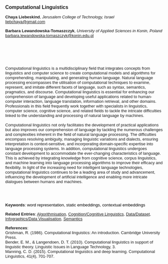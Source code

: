 <!DOCTYPE html><html lang="en"><head><title="Computational Linguistics"></head>
<body><p><font face="Poppins, Calibri, sans-serif" size="3"><b>Computational Linguistics</b></font></p>
<p><font face="Poppins, Calibri, sans-serif" size="2"><b>Chaya Liebeskind</b>, <i>Jerusalem College of Technology, Israel</i><br><a href="mailto:liebchaya@gmail.com" target="blank">liebchaya@gmail.com</a></font></p>
<p><font face="Poppins, Calibri, sans-serif" size="2"><b>Barbara Lewandowska-Tomaszczyk</b>, <i>University of Applied Sciences in Konin, Poland</i><br><a href="mailto:barbara.lewandowska-tomaszczyk@konin.edu.pl" target="blank">barbara.lewandowska-tomaszczyk@konin.edu.pl</a></font></p>
<p><font face="Poppins, Calibri, sans-serif" size="2"><br><br><br><br><br>Computational linguistics is a multidisciplinary field that integrates concepts from linguistics and computer science to create computational models and algorithms for comprehending, manipulating, and generating human language. Natural language processing encompasses the utilisation of computational techniques to examine, represent, and imitate different facets of language, such as syntax, semantics, pragmatics, and discourse. Computational linguistics is essential for enhancing our comprehension of language and developing useful applications related to human-computer interaction, language translation, information retrieval, and other domains. Professionals in this field frequently work together with specialists in linguistics, computer science, cognitive science, and related fields to tackle the intricate difficulties linked to the understanding and processing of natural language by machines.<br><br>Computational linguistics not only facilitates the development of practical applications but also improves our comprehension of language by tackling the numerous challenges and complexities inherent in the field of natural language processing. The difficulties encompass resolving ambiguity, managing linguistic variations and dialects, ensuring interpretation is context-sensitive, and incorporating domain-specific expertise into language processing systems. In addition, computational linguistics undergoes constant development to accommodate the ever-changing characteristics of language. This is achieved by integrating knowledge from cognitive science, corpus linguistics, and machine learning into language processing algorithms to improve their efficacy and flexibility. In light of the increasing need for intelligent language technologies, computational linguistics continues to be a leading area of study and advancement, influencing the development of artificial intelligence and enabling more intricate dialogues between humans and machines.<br><br><br><br></font></p>
<p><font face="Poppins, Calibri, sans-serif" size="2"><b>Keywords</b>: </font></font></span></font><font color="#000000"><span style="text-decoration: none"><font face="calibri, sans-serif"><font size="2" style="font-size: 10pt">w</font></font></span></font><font color="#000000"><span style="text-decoration: none"><font face="calibri, sans-serif"><font size="2" style="font-size: 10pt">ord representation, static embeddings, contextual embeddings</font></font></span></font></font></p>
<p><font face="Poppins, Calibri, sans-serif" size="2"><b>Related Entries</b>: <a href="./algorithmisation.html">Algorithmisation</a>, <a href="./cognition-cognitive-linguistics.html">Cognition/Cognitive Linguistics</a>, <a href="./data-dataset.html">Data/Dataset</a>, <a href="./infographics-data-visualisation.html">Infographics/Data Visualisation</a>, <a href="./semantics.html">Semantics</a></font></p>
<p><font face="Poppins, Calibri, sans-serif" size="2"><b>References</b>:<br>Grishman, R. (1986). Computational linguistics: An introduction. Cambridge University Press.‏<br>Bender, E. M., &amp; Langendoen, D. T. (2010). Computational linguistics in support of linguistic theory. Linguistic Issues in Language Technology, 3.‏<br>Manning, C. D. (2015). Computational linguistics and deep learning. Computational Linguistics, 41(4), 701-707.‏</font></p>
</body>
